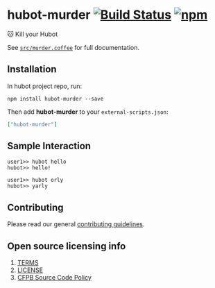 # hubot-murder [![Build Status](https://img.shields.io/travis/catops/hubot-murder.svg?maxAge=2592000&style=flat-square)](https://travis-ci.org/catops/hubot-murder) [![npm](https://img.shields.io/npm/v/hubot-murder.svg?maxAge=2592000&style=flat-square)](https://www.npmjs.com/package/hubot-murder)

:cat: Kill your Hubot

See [`src/murder.coffee`](src/murder.coffee) for full documentation.

## Installation

In hubot project repo, run:

`npm install hubot-murder --save`

Then add **hubot-murder** to your `external-scripts.json`:

```json
["hubot-murder"]
```

## Sample Interaction

```
user1>> hubot hello
hubot>> hello!
```

```
user1>> hubot orly
hubot>> yarly
```

## Contributing

Please read our general [contributing guidelines](CONTRIBUTING.md).

## Open source licensing info
1. [TERMS](TERMS.md)
2. [LICENSE](LICENSE)
3. [CFPB Source Code Policy](https://github.com/cfpb/source-code-policy/)
